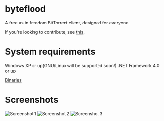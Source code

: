 byteflood
=========

A free as in freedom BitTorrent client, designed for everyone.

If you're looking to contribute, see [this](https://github.com/hexafluoride/byteflood/wiki/Priority-list).

System requirements
=========
Windows XP or up(GNU/Linux will be supported soon!)
.NET Framework 4.0 or up

[Binaries](https://github.com/hexafluoride/byteflood/releases)

Screenshots
=========

![Screenshot 1](http://i.imgur.com/FEd7NNf.png)
![Screenshot 2](http://i.imgur.com/In8tvmo.png)
![Screenshot 3](http://i.imgur.com/qUPRGEc.png)
